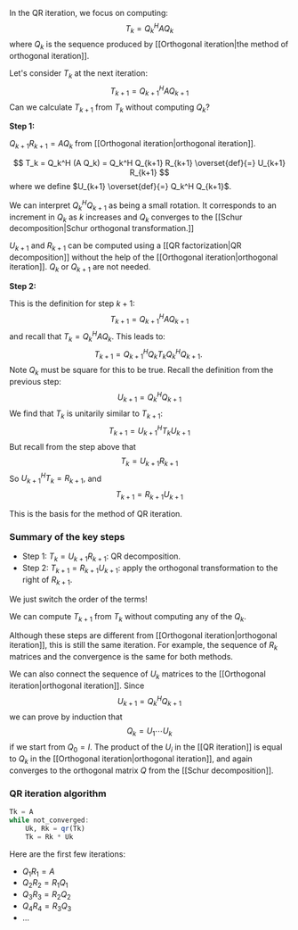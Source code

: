 In the QR iteration, we focus on computing:
$$
T_k = Q_k^H A Q_k
$$
where $Q_k$ is the sequence produced by [[Orthogonal iteration|the method of orthogonal iteration]].

Let's consider $T_k$ at the next iteration:
$$
T_{k+1} = Q_{k+1}^H A Q_{k+1}
$$
Can we calculate $T_{k+1}$ from $T_k$ without computing $Q_k$?

**Step 1:**

$Q_{k+1} R_{k+1} = A Q_k$ from [[Orthogonal iteration|orthogonal iteration]].

$$
T_k = Q_k^H (A Q_k) = Q_k^H Q_{k+1} R_{k+1} \overset{def}{=} U_{k+1} R_{k+1}
$$
where we define $U_{k+1} \overset{def}{=} Q_k^H Q_{k+1}$.

We can interpret $Q_k^H Q_{k+1}$ as being a small rotation. It corresponds to an increment in $Q_k$ as $k$ increases and $Q_k$ converges to the [[Schur decomposition|Schur orthogonal transformation.]]

$U_{k+1}$ and $R_{k+1}$ can be computed using a [[QR factorization|QR decomposition]] without the help of the [[Orthogonal iteration|orthogonal iteration]]. $Q_k$ or $Q_{k+1}$ are not needed.

**Step 2:**

This is the definition for step $k+1$:
$$
T_{k+1} = Q_{k+1}^H A Q_{k+1}
$$
and recall that $T_k = Q_k^H A Q_k$. This leads to:
$$
T_{k+1} = Q_{k+1}^H Q_k T_k Q_k^H Q_{k+1}.\
$$ 
Note $Q_k$ must be square for this to be true. Recall the definition from the previous step:
$$
U_{k+1} = Q_k^H Q_{k+1}
$$
We find that $T_k$ is unitarily similar to $T_{k+1}$:
$$
T_{k+1} = U_{k+1}^H T_k U_{k+1}
$$
But recall from the step above that
$$
T_k = U_{k+1} R_{k+1}
$$
So $U_{k+1}^H T_k = R_{k+1},$ and
$$
T_{k+1} = R_{k+1} U_{k+1}
$$

This is the basis for the method of QR iteration.

### Summary of the key steps

- Step 1: $T_k = U_{k+1} R_{k+1}$: QR decomposition.
- Step 2: $T_{k+1} = R_{k+1} U_{k+1}$: apply the orthogonal transformation to the right of $R_{k+1}$.

We just switch the order of the terms!

We can compute $T_{k+1}$ from $T_k$ without computing any of the $Q_k$.

Although these steps are different from [[Orthogonal iteration|orthogonal iteration]], this is still the same iteration. For example, the sequence of $R_k$ matrices and the convergence is the same for both methods.

We can also connect the sequence of $U_k$ matrices to the [[Orthogonal iteration|orthogonal iteration]]. Since
$$
U_{k+1} = Q_k^H Q_{k+1}
$$
we can prove by induction that
$$
Q_k = U_1 \cdots U_k
$$
if we start from $Q_0 = I$. The product of the $U_i$ in the [[QR iteration]] is equal to $Q_k$ in the [[Orthogonal iteration|orthogonal iteration]], and again converges to the orthogonal matrix $Q$ from the [[Schur decomposition]].

### QR iteration algorithm

```julia
Tk = A
while not_converged:
    Uk, Rk = qr(Tk)
    Tk = Rk * Uk
```

Here are the first few iterations:

- $Q_1 R_1 = A$
- $Q_2 R_2 = R_1 Q_1$
- $Q_3 R_3 = R_2 Q_2$
- $Q_4 R_4 = R_3 Q_3$
- ... 